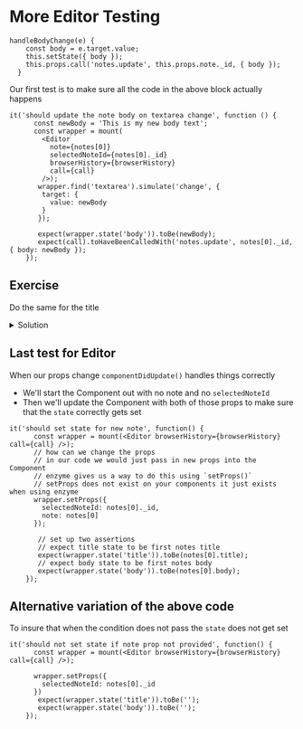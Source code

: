 # More Editor Testing
```
handleBodyChange(e) {
    const body = e.target.value;
    this.setState({ body });
    this.props.call('notes.update', this.props.note._id, { body });
  }
```

Our first test is to make sure all the code in the above block actually happens

```
it('should update the note body on textarea change', function () {
      const newBody = 'This is my new body text';
      const wrapper = mount(
        <Editor
          note={notes[0]}
          selectedNoteId={notes[0]._id}
          browserHistory={browserHistory}
          call={call}
        />);
       wrapper.find('textarea').simulate('change', {
        target: {
          value: newBody
        }
       });

       expect(wrapper.state('body')).toBe(newBody);
       expect(call).toHaveBeenCalledWith('notes.update', notes[0]._id, { body: newBody });
    });
```

## Exercise
Do the same for the title

<details>
  <summary>Solution</summary>
  `Editor.test.js`

```
    it('should update the note title on input change', function () {
      const newTitle = 'This is my new title text';
      const wrapper = mount(
        <Editor
          note={notes[0]}
          selectedNoteId={notes[0]._id}
          browserHistory={browserHistory}
          call={call}
        />);
        wrapper.find('input').simulate('change', {
          target: {
            value: newTitle
          }
        });

        expect(wrapper.state('title')).toBe(newTitle);
        expect(call).toHaveBeenCalledWith('notes.update', notes[0]._id, { title: newTitle });
    });
```
</details>

## Last test for Editor
When our props change `componentDidUpdate()` handles things correctly
* We'll start the Component out with no note and no `selectedNoteId`
* Then we'll update the Component with both of those props to make sure that the `state` correctly gets set

```
it('should set state for new note', function() {
      const wrapper = mount(<Editor browserHistory={browserHistory} call={call} />);
      // how can we change the props
      // in our code we would just pass in new props into the Component
      // enzyme gives us a way to do this using `setProps()`
      // setProps does not exist on your components it just exists when using enzyme
      wrapper.setProps({
        selectedNoteId: notes[0]._id,
        note: notes[0]
      });

       // set up two assertions
       // expect title state to be first notes title
       expect(wrapper.state('title')).toBe(notes[0].title);
       // expect body state to be first notes body
       expect(wrapper.state('body')).toBe(notes[0].body);
    });
```

## Alternative variation of the above code
To insure that when the condition does not pass the `state` does not get set

```
it('should not set state if note prop not provided', function() {
      const wrapper = mount(<Editor browserHistory={browserHistory} call={call} />);

      wrapper.setProps({
        selectedNoteId: notes[0]._id
      })
       expect(wrapper.state('title')).toBe('');
       expect(wrapper.state('body')).toBe('');
    });
```

